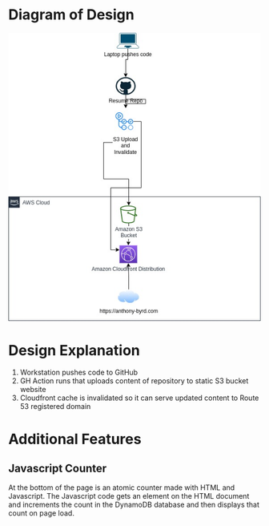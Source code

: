 # Diagram of Design
![Diagram of website design](./media/anthony-byrd-resume.jpg)
# Design Explanation
1. Workstation pushes code to GitHub
2. GH Action runs that uploads content of repository to static S3 bucket website
3. Cloudfront cache is invalidated so it can serve updated content to Route 53 registered domain


# Additional Features

## Javascript Counter
At the bottom of the page is an atomic counter made with HTML and Javascript. The Javascript code gets an element on the HTML document and increments the count in the DynamoDB database and then displays that count on page load. 

